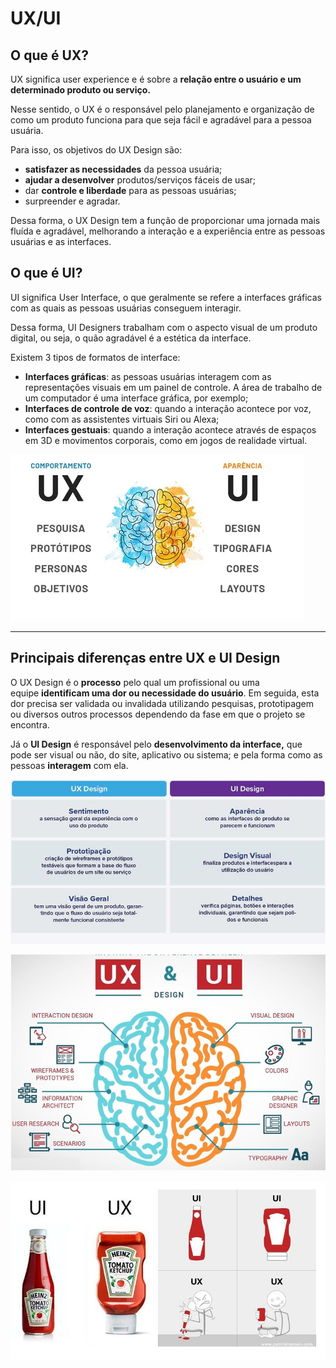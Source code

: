 # UX/UI

## O que é UX?

UX significa user experience e é sobre a **relação entre o usuário e um determinado produto ou serviço.**

Nesse sentido, o UX é o responsável pelo planejamento e organização de como um produto funciona para que seja fácil e agradável para a pessoa usuária.

Para isso, os objetivos do UX Design são:

- **satisfazer as necessidades** da pessoa usuária;
- **ajudar a desenvolver** produtos/serviços fáceis de usar;
- dar **controle e liberdade** para as pessoas usuárias;
- surpreender e agradar.

Dessa forma, o UX Design tem a função de proporcionar uma jornada mais fluída e agradável, melhorando a interação e a experiência entre as pessoas usuárias e as interfaces.

## O que é UI?

UI significa User Interface, o que geralmente se refere a interfaces gráficas com as quais as pessoas usuárias conseguem interagir.

Dessa forma, UI Designers trabalham com o aspecto visual de um produto digital, ou seja, o quão agradável é a estética da interface.

Existem 3 tipos de formatos de interface:

- **Interfaces gráficas**: as pessoas usuárias interagem com as representações visuais em um painel de controle. A área de trabalho de um computador é uma interface gráfica, por exemplo;
- **Interfaces de controle de voz**: quando a interação acontece por voz, como com as assistentes virtuais Siri ou Alexa;
- **Interfaces gestuais**: quando a interação acontece através de espaços em 3D e movimentos corporais, como em jogos de realidade virtual.

![image.png](imagens/uxui.png)

---

## Principais diferenças entre UX e UI Design

O UX Design é o **processo** pelo qual um profissional ou uma equipe **identificam uma dor ou necessidade do usuário**. Em seguida, esta dor precisa ser validada ou invalidada utilizando pesquisas, prototipagem ou diversos outros processos dependendo da fase em que o projeto se encontra.

Já o **UI Design** é responsável pelo **desenvolvimento da interface,** que pode ser visual ou não, do site, aplicativo ou sistema; e pela forma como as pessoas **interagem** com ela.

![image.png](imagens/image.png)

![image.png](imagens/image%201.png)

![image.png](imagens/image%202.png)